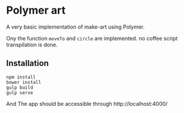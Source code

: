 # Polymer art

A very basic implementation of make-art using Polymer.

Ony the function `moveTo` and `circle` are implemented. no coffee script transpilation is done.

## Installation

```
npm install
bower install
gulp build
gulp serve
```

And The app should be accessible through http://localhost:4000/
